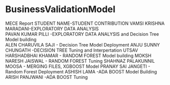 # BusinessValidationModel
MECE Report
STUDENT NAME-STUDENT CONTRIBUTION 
VAMSI KRISHNA MARADANI-EXPLORATORY DATA ANALYSIS  
PAVAN KUMAR PILLI -EXPLORATORY DATA ANALYSIS and Decision Tree Model building  
ALEN CHARUVILA SAJI - Decision Tree Model Deployment
ANJU SUNNY CHUNGATH -DECISION TREE Tuning and Interpertation
UTSAV HARSHADBHAI KHAMAR - RANDOM FOREST Model building
MOKSH NARESH JAISWAL - RANDOM FOREST Tuning
SHAHNAZ PALAKUNNIL MOOSA - MERGING FILES, XGBOOST Model
PRANAY SAI JANGETI - Random Forest Deployment
ASHISH LAMA -ADA BOOST Model Building
ARISH PANJWANI -ADA BOOST Tuning
